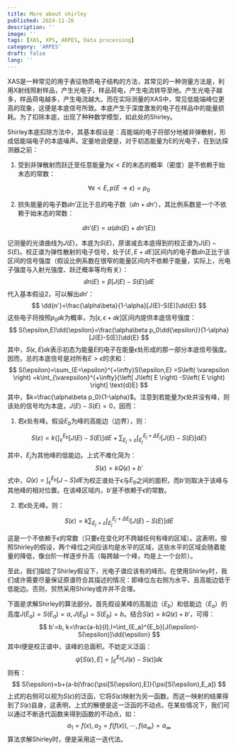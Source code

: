 ```yaml
---
title: More about shirley
published: 2024-11-26
description: ''
image: ''
tags: [XAS, XPS, ARPES, Data processing]
category: 'ARPES'
draft: false 
lang: ''   
---
```


XAS是一种常见的用于表征物质电子结构的方法，其常见的一种测量方法是，利用X射线照射样品，产生光电子，样品荷电，产生电流转导至地。产生光电子越多，样品荷电越多，产生电流越大。而在实际测量的XAS中，常见低能端峰位更高的现象，这便是本底信号所致。本底产生于深度激发的电子在样品中的能量损耗。为了扣除本底，出现了种种数学模型，如此处的Shirley。

Shirley本底扣除方法中，其基本假设是：高能端的电子将部分地被非弹散射，形成低能端电子的本底噪声。定量地说便是，对于初态能量为E的光电子，在到达探测器之前：

1. 受到非弹散射而跃迁至任意能量为$\epsilon<E$的末态的概率（密度）是不依赖于始末态的常数：

$$
\forall\epsilon<E,p(E\rightarrow\epsilon)=p_0
$$

2. 损失能量的电子数$\dd{n'}$正比于总的电子数（$\dd{n}+\dd{n'}$），其比例系数是一个不依赖于始末态的常数：

$$
\dd{n'}(E)=\alpha(\dd{n}(E)+\dd{n'}(E))
$$

记测量的光谱曲线为$J(E)$，本底为$S(E)$，原谱减去本底得到的校正谱为$J(E)-S(E)$。校正谱为弹性散射的电子信号，处于$[E,E+\dd{E}]$区间内的电子数$\dd{n}$正比于该区间的信号强度（假设比例系数在很窄的能量区间内不依赖于能量，实际上，光电子强度与入射光强度、跃迁概率等均有关）：
$$
\dd{n}(E)=\beta[J(E)-S(E)]\dd{E}
$$
代入基本假设2，可以解出$\dd{n'}$：
$$
\dd{n'}=\frac{\alpha\beta}{1-\alpha}[J(E)-S(E)]\dd{E}
$$
这些电子将按照$p_0\dd{\epsilon}$为概率，为$[\epsilon,\epsilon+\dd{\epsilon}]$区间内提供本底信号强度：
$$
S(\epsilon,E)\dd{\epsilon}=\frac{\alpha\beta p_0\dd{\epsilon}}{1-\alpha}[J(E)-S(E)]\dd{E}
$$
其中，$S(\epsilon,E)\dd{\epsilon}$表示初态为能量$E$的电子在能量$\epsilon$处形成的那一部分本底信号强度。因而，总的本底信号是对所有$E>\epsilon$的求和：
$$
S(\epsilon)=\sum_{E=\epsilon}^{+\infty}S(\epsilon,E)
=S\left( \varepsilon \right) =k\int_{\varepsilon}^{+\infty}{\left[ J\left( E \right) -S\left( E \right) \right] \text{d}E}
$$
其中，$k=\frac{\alpha\beta p_0}{1-\alpha}$。注意到若能量为$\epsilon$处并没有峰，则该处的信号均为本底，$J(E)-S(E)=0$，因而：

1. 若$\epsilon$处有峰。假设$E_b$为峰的高能边（边界），则：

$$
S\left( \varepsilon \right) =k\left\{ \int_{\varepsilon}^{E_b}{\left[ J\left( E \right) -S\left( E \right) \right] \text{d}E}+\sum_{E_j>\varepsilon}{\int_{E_j}^{E_j+\Delta E_j}{\left[ J\left( E \right) -S\left( E \right) \right] \text{d}E}} \right\}
$$

其中，$E_j$为其他峰的低能边。上式不难化简为：
$$
S(\epsilon) =kQ(\epsilon)+b'
$$
式中，$Q(\epsilon)=\int_\epsilon^{E_b}[J-S]\dd{E}$为校正谱处于$\epsilon$与$E_b$之间的面积，而$b'$则取决于该峰与其他峰的相对位置。在该峰区域内，$b'$是不依赖于$\epsilon$的常数。

2. 若$\epsilon$处无峰。则：

$$
S\left( \varepsilon \right) =k\sum_{E_j>\varepsilon}{\int_{E_j}^{E_j+\Delta E_j}{\left[ J\left( E \right) -S\left( E \right) \right] \text{d}E}}
$$

这是一个不依赖于$\epsilon$的常数（只要$\epsilon$在变化时不跨越任何有峰的区域）。这表明，按照Shirley的假设，两个峰位之间应该均是水平的区域，这些水平的区域会随着能量的降低，像台阶一样逐步升高（每跨越一个峰，均是上一个台阶）。

至此，我们描绘了Shirley假设下，光电子谱应该有的峰形。在使用Shirley时，我们或许需要尽量保证原谱符合其描述的情况：即峰位左右侧为水平、且高能边低于低能边。否则，贸然采用Shirley或许并不合理。

下面是求解Shirley的算法部分。首先假设某峰的高能边（$E_b$）和低能边（$E_a$）的高度$J(E_a)=S(E_a)=a,J(E_b)=S(E_b) = b$。结合$S(\epsilon)=kQ(\epsilon)+b'$，可得：
$$
b'=b, k=\frac{a-b}{I},I=\int_{E_a}^{E_b}[J(\epsilon)-S(\epsilon)]\dd{\epsilon}
$$
其中$I$便是校正谱中，该峰的总面积。不妨定义泛函：
$$
\psi[S(\epsilon),E]=\int_{E}^{E_b}[J(\epsilon)-S(\epsilon)]\dd{\epsilon}
$$
则有：
$$
S(\epsilon)=b+(a-b)\frac{\psi[S(\epsilon),E]}{\psi[S(\epsilon),E_a]}
$$
上式的右侧可以视为$S(\epsilon)$的泛函，它将$S(\epsilon)$映射为另一函数。而这一映射的结果得到了$S(\epsilon)$自身，这表明，上式的解便是这一泛函的不动点。在某些情况下，我们可以通过不断迭代函数来得到函数的不动点，如：
$$
a_1=f(x),a_2=f(f(x)),\cdots,f(a_{\infty})=a_\infty
$$
算法求解Shirley时，便是采用这一迭代法。
